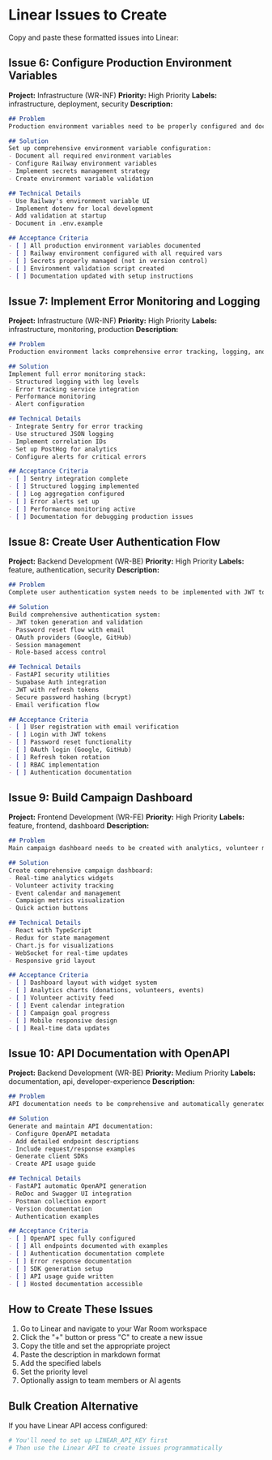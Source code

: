 # Linear Issues to Create

Copy and paste these formatted issues into Linear:

## Issue 6: Configure Production Environment Variables
**Project:** Infrastructure (WR-INF)
**Priority:** High Priority
**Labels:** infrastructure, deployment, security
**Description:**
```markdown
## Problem
Production environment variables need to be properly configured and documented for Railway deployment, including secure secrets management.

## Solution
Set up comprehensive environment variable configuration:
- Document all required environment variables
- Configure Railway environment variables
- Implement secrets management strategy
- Create environment variable validation

## Technical Details
- Use Railway's environment variable UI
- Implement dotenv for local development
- Add validation at startup
- Document in .env.example

## Acceptance Criteria
- [ ] All production environment variables documented
- [ ] Railway environment configured with all required vars
- [ ] Secrets properly managed (not in version control)
- [ ] Environment validation script created
- [ ] Documentation updated with setup instructions
```

## Issue 7: Implement Error Monitoring and Logging
**Project:** Infrastructure (WR-INF)
**Priority:** High Priority
**Labels:** infrastructure, monitoring, production
**Description:**
```markdown
## Problem
Production environment lacks comprehensive error tracking, logging, and monitoring capabilities.

## Solution
Implement full error monitoring stack:
- Structured logging with log levels
- Error tracking service integration
- Performance monitoring
- Alert configuration

## Technical Details
- Integrate Sentry for error tracking
- Use structured JSON logging
- Implement correlation IDs
- Set up PostHog for analytics
- Configure alerts for critical errors

## Acceptance Criteria
- [ ] Sentry integration complete
- [ ] Structured logging implemented
- [ ] Log aggregation configured
- [ ] Error alerts set up
- [ ] Performance monitoring active
- [ ] Documentation for debugging production issues
```

## Issue 8: Create User Authentication Flow
**Project:** Backend Development (WR-BE)
**Priority:** High Priority
**Labels:** feature, authentication, security
**Description:**
```markdown
## Problem
Complete user authentication system needs to be implemented with JWT tokens, password reset, and OAuth integration.

## Solution
Build comprehensive authentication system:
- JWT token generation and validation
- Password reset flow with email
- OAuth providers (Google, GitHub)
- Session management
- Role-based access control

## Technical Details
- FastAPI security utilities
- Supabase Auth integration
- JWT with refresh tokens
- Secure password hashing (bcrypt)
- Email verification flow

## Acceptance Criteria
- [ ] User registration with email verification
- [ ] Login with JWT tokens
- [ ] Password reset functionality
- [ ] OAuth login (Google, GitHub)
- [ ] Refresh token rotation
- [ ] RBAC implementation
- [ ] Authentication documentation
```

## Issue 9: Build Campaign Dashboard
**Project:** Frontend Development (WR-FE)
**Priority:** High Priority
**Labels:** feature, frontend, dashboard
**Description:**
```markdown
## Problem
Main campaign dashboard needs to be created with analytics, volunteer management, and event tracking capabilities.

## Solution
Create comprehensive campaign dashboard:
- Real-time analytics widgets
- Volunteer activity tracking
- Event calendar and management
- Campaign metrics visualization
- Quick action buttons

## Technical Details
- React with TypeScript
- Redux for state management
- Chart.js for visualizations
- WebSocket for real-time updates
- Responsive grid layout

## Acceptance Criteria
- [ ] Dashboard layout with widget system
- [ ] Analytics charts (donations, volunteers, events)
- [ ] Volunteer activity feed
- [ ] Event calendar integration
- [ ] Campaign goal progress
- [ ] Mobile responsive design
- [ ] Real-time data updates
```

## Issue 10: API Documentation with OpenAPI
**Project:** Backend Development (WR-BE)
**Priority:** Medium Priority
**Labels:** documentation, api, developer-experience
**Description:**
```markdown
## Problem
API documentation needs to be comprehensive and automatically generated using FastAPI's OpenAPI integration.

## Solution
Generate and maintain API documentation:
- Configure OpenAPI metadata
- Add detailed endpoint descriptions
- Include request/response examples
- Generate client SDKs
- Create API usage guide

## Technical Details
- FastAPI automatic OpenAPI generation
- ReDoc and Swagger UI integration
- Postman collection export
- Version documentation
- Authentication examples

## Acceptance Criteria
- [ ] OpenAPI spec fully configured
- [ ] All endpoints documented with examples
- [ ] Authentication documentation complete
- [ ] Error response documentation
- [ ] SDK generation setup
- [ ] API usage guide written
- [ ] Hosted documentation accessible
```

## How to Create These Issues

1. Go to Linear and navigate to your War Room workspace
2. Click the "+" button or press "C" to create a new issue
3. Copy the title and set the appropriate project
4. Paste the description in markdown format
5. Add the specified labels
6. Set the priority level
7. Optionally assign to team members or AI agents

## Bulk Creation Alternative

If you have Linear API access configured:
```bash
# You'll need to set up LINEAR_API_KEY first
# Then use the Linear API to create issues programmatically
```